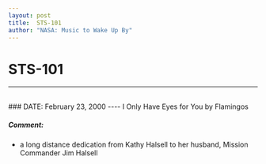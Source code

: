 ```yaml
---
layout: post
title:  STS-101
author: "NASA: Music to Wake Up By"
---
```


# STS-101
----
<br/>
### DATE: February 23, 2000
----
I Only Have Eyes for You by Flamingos

##### Comment:
* a long distance dedication from Kathy Halsell to her husband, Mission Commander Jim Halsell
